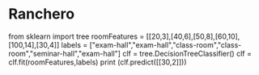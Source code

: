 # Ranchero
from sklearn import tree
roomFeatures = [[20,3],[40,6],[50,8],[60,10],[100,14],[30,4]]
labels = ["exam-hall","exam-hall","class-room","class-room","seminar-hall","exam-hall"]
clf = tree.DecisionTreeClassifier()
clf = clf.fit(roomFeatures,labels)
print (clf.predict([[30,2]]))
